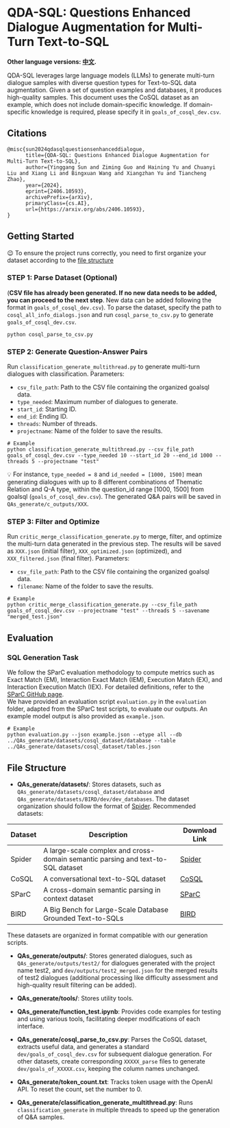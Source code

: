 # QDA-SQL: Questions Enhanced Dialogue Augmentation for Multi-Turn Text-to-SQL
**Other language versions: [中文](README_zh.md).**

QDA-SQL leverages large language models (LLMs) to generate multi-turn dialogue samples with diverse question types for Text-to-SQL data augmentation. Given a set of question examples and databases, it produces high-quality samples. This document uses the CoSQL dataset as an example, which does not include domain-specific knowledge. If domain-specific knowledge is required, please specify it in `goals_of_cosql_dev.csv`.

## Citations
```
@misc{sun2024qdasqlquestionsenhanceddialogue,
      title={QDA-SQL: Questions Enhanced Dialogue Augmentation for Multi-Turn Text-to-SQL}, 
      author={Yinggang Sun and Ziming Guo and Haining Yu and Chuanyi Liu and Xiang Li and Bingxuan Wang and Xiangzhan Yu and Tiancheng Zhao},
      year={2024},
      eprint={2406.10593},
      archivePrefix={arXiv},
      primaryClass={cs.AI},
      url={https://arxiv.org/abs/2406.10593}, 
}
```

## Getting Started
😉 To ensure the project runs correctly, you need to first organize your dataset according to the [file structure](#file-structure)
### STEP 1: Parse Dataset (Optional)
(**CSV file has already been generated. If no new data needs to be added, you can proceed to the next step**. New data can be added following the format in `goals_of_cosql_dev.csv`). To parse the dataset, specify the path to `cosql_all_info_dialogs.json` and run `cosql_parse_to_csv.py` to generate `goals_of_cosql_dev.csv`.
```
python cosql_parse_to_csv.py
```

### STEP 2: Generate Question-Answer Pairs
Run `classification_generate_multithread.py` to generate multi-turn dialogues with classification. Parameters:
- `csv_file_path`: Path to the CSV file containing the organized goalsql data.
- `type_needed`: Maximum number of dialogues to generate.
- `start_id`: Starting ID.
- `end_id`: Ending ID.
- `threads`: Number of threads.
- `projectname`: Name of the folder to save the results.

```
# Example
python classification_generate_multithread.py --csv_file_path goals_of_cosql_dev.csv --type_needed 10 --start_id 20 --end_id 1000 --threads 5 --projectname "test"
```
💡 For instance, `type_needed = 8` and `id_needed = [1000, 1500]` mean generating dialogues with up to 8 different combinations of Thematic Relation and Q-A type, within the question_id range [1000, 1500] from goalsql (`goals_of_cosql_dev.csv`). The generated Q&A pairs will be saved in `QAs_generate/c_outputs/XXX`.

### STEP 3: Filter and Optimize
Run `critic_merge_classification_generate.py` to merge, filter, and optimize the multi-turn data generated in the previous step. The results will be saved as `XXX.json` (initial filter), `XXX_optimized.json` (optimized), and `XXX_filtered.json` (final filter). Parameters:
- `csv_file_path`: Path to the CSV file containing the organized goalsql data.
- `filename`: Name of the folder to save the results.

```
# Example
python critic_merge_classification_generate.py --csv_file_path goals_of_cosql_dev.csv --projectname "test" --threads 5 --savename "merged_test.json"
```

## Evaluation
### SQL Generation Task
We follow the SParC evaluation methodology to compute metrics such as Exact Match (EM), Interaction Exact Match (IEM), Execution Match (EX), and Interaction Execution Match (IEX). For detailed definitions, refer to the [SParC GitHub page](https://github.com/taoyds/sparc).</br>
We have provided an evaluation script `evaluation.py` in the `evaluation` folder, adapted from the SParC test scripts, to evaluate our outputs. An example model output is also provided as `example.json`.

```
# Example
python evaluation.py --json example.json --etype all --db ../QAs_generate/datasets/cosql_dataset/database --table ../QAs_generate/datasets/cosql_dataset/tables.json
```


## File Structure

- **QAs_generate/datasets/**: Stores datasets, such as `QAs_generate/datasets/cosql_dataset/database` and `QAs_generate/datasets/BIRD/dev/dev_databases`. The dataset organization should follow the format of [Spider](https://github.com/taoyds/spider).
Recommended datasets:

| Dataset | Description | Download Link |
|---------|-------------|---------------|
| Spider  | A large-scale complex and cross-domain semantic parsing and text-to-SQL dataset | [Spider](https://yale-lily.github.io/spider) |
| CoSQL   | A conversational text-to-SQL dataset | [CoSQL](https://yale-lily.github.io/cosql) |
| SParC   | A cross-domain semantic parsing in context dataset | [SParC](https://yale-lily.github.io/sparc) |
| BIRD    | A Big Bench for Large-Scale Database Grounded Text-to-SQLs | [BIRD](https://bird-bench.github.io/) |

These datasets are organized in format compatible with our generation scripts.

- **QAs_generate/outputs/**: Stores generated dialogues, such as `QAs_generate/outputs/test2/` for dialogues generated with the project name test2, and `dev/outputs/test2_merged.json` for the merged results of test2 dialogues (additional processing like difficulty assessment and high-quality result filtering can be added).

- **QAs_generate/tools/**: Stores utility tools.

- **QAs_generate/function_test.ipynb**: Provides code examples for testing and using various tools, facilitating deeper modifications of each interface.

- **QAs_generate/cosql_parse_to_csv.py**: Parses the CoSQL dataset, extracts useful data, and generates a standard `dev/goals_of_cosql_dev.csv` for subsequent dialogue generation. For other datasets, create corresponding `XXXXX_parse` files to generate `dev/goals_of_XXXXX.csv`, keeping the column names unchanged.

- **QAs_generate/token_count.txt**: Tracks token usage with the OpenAI API. To reset the count, set the number to 0.

- **QAs_generate/classification_generate_multithread.py**: Runs `classification_generate` in multiple threads to speed up the generation of Q&A samples.
